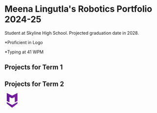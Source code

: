 # Meena Lingutla's Robotics Portfolio 2024-25
Student at Skyline High School. Projected graduation date in 2028. 

*Proficient in Logo

*Typing at 41 WPM

## Projects for Term 1
## Projects for Term 2
![title](https://github.com/adam-p/markdown-here/raw/master/src/common/images/icon48.png)

